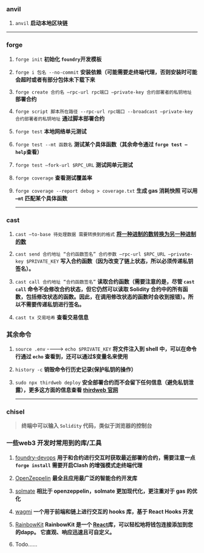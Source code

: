 ### anvil
1. `anvil`
**启动本地区块链**
---
### forge
1. `forge init`
**初始化 `foundry`开发模板**

2. `forge i 包名 --no-commit`
**安装依赖（可能需要走终端代理，否则安装时可能会超时或者有部分包体未下载下来**

3. `forge create 合约名 —rpc-url rpc端口 —private-key 合约部署者的私钥地址`
**部署合约**

4.  `forge script 脚本所在路径 --rpc-url rpc端口 --broadcast —private-key 合约部署者的私钥地址`
**通过脚本部署合约**

5. `forge test`
**本地网络单元测试**

6. `forge test --mt 函数名`
**测试某个具体函数（其余命令通过 `forge test —help`查看）**

7. `forge test —fork-url $RPC_URL`
**测试网单元测试**

8. `forge coverage`
**查看测试覆盖率**

9. `forge coverage --report debug > coverage.txt`
**生成 gas 消耗快照 可以用`—mt` 匹配某个具体函数**

    ---
### cast

1. `cast —to-base 待处理数据 需要转换到的格式`
**[将一种进制的数转换为另一种进制的数](https://book.getfoundry.sh/reference/cast/cast--to-base)**

2. `cast send 合约地址 “合约函数签名” 合约参数 —rpc-url $RPC_URL —private-key $PRIVATE_KEY`
**写入合约函数（因为改变了链上状态，所以必须传递私钥签名）。**

3. `cast call 合约地址 “合约函数签名”`
**读取合约函数（需要注意的是，尽管 `cast call` 命令不会修改合约状态，但它仍然可以读取 Solidity 合约中的所有函数，包括修改状态的函数。因此，在调用修改状态的函数时会收到报错）。所以不需要传递私钥进行签名。**

4. `cast tx 交易哈希`
**查看交易信息**

### 其余命令

1. `source .env` ----> `echo $PRIVATE_KEY`
**将文件注入到 shell 中，可以在命令行通过 `echo` 查看到，还可以通过$变量名来使用**

2. `history -c`
**销毁命令行历史记录(保护私钥的操作）**

3. `sudo npx thirdweb deploy`
**安全部署合约而不会留下任何信息（避免私钥泄露），更多这方面的信息查看 [thirdweb 官网](https://thirdweb.com/)**

    ---
### chisel

> **终端中可以输入 `Solidity` 代码，类似于浏览器的控制台**

### 一些web3 开发时常用到的库/工具



1. [foundry-devops](https://github.com/Cyfrin/foundry-devops)
**用于和合约进行交互时获取最近部署的合约，需要注意一点 `forge install` 需要开启Clash 的增强模式走终端代理**

2. [OpenZeppelin](https://github.com/OpenZeppelin/openzeppelin-contracts)
**最全且应用最广泛的智能合约开发库**


3. [solmate](https://github.com/transmissions11/solmate)
**相比于 openzeppelin，solmate 更加现代化，更注重对于 gas 的优化**

4. [wagmi](https://wagmi.sh/)
**一个用于前端和链上进行交互的 hooks 库，基于 React Hooks 开发**

5. [RainbowKit](https://www.rainbowkit.com/zh-CN/docs/introduction)
**RainbowKit 是一个 [React](https://reactjs.org/)库，可以轻松地将钱包连接添加到您的dapp。 它直观、响应迅速且可自定义。**

6. Todo......